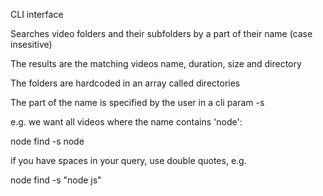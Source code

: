 CLI interface

Searches video folders and their subfolders by a part of their name (case insesitive)

The results are the matching videos name, duration, size and directory

The folders are hardcoded in an array called directories

The part of the name is specified by the user in a cli param -s

e.g. we want all videos where the name contains 'node':

node find -s node

if you have spaces in your query, use double quotes, e.g.

node find -s "node js"
